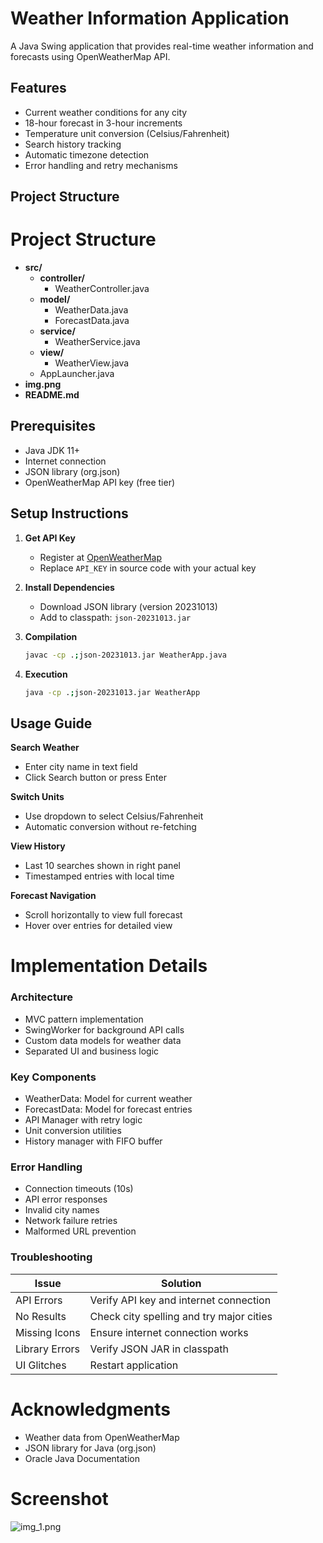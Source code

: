 # Weather Information Application


A Java Swing application that provides real-time weather information and forecasts using OpenWeatherMap API.

## Features
- Current weather conditions for any city
- 18-hour forecast in 3-hour increments
- Temperature unit conversion (Celsius/Fahrenheit)
- Search history tracking
- Automatic timezone detection
- Error handling and retry mechanisms

## Project Structure
# Project Structure

- **src/**
   - **controller/**
      - WeatherController.java
   - **model/**
      - WeatherData.java
      - ForecastData.java
   - **service/**
      - WeatherService.java
   - **view/**
      - WeatherView.java
   - AppLauncher.java
- **img.png**
- **README.md**



## Prerequisites
- Java JDK 11+
- Internet connection
- JSON library (org.json)
- OpenWeatherMap API key (free tier)

## Setup Instructions

1. **Get API Key**
    - Register at [OpenWeatherMap](https://openweathermap.org/api)
    - Replace `API_KEY` in source code with your actual key
        

2. **Install Dependencies**
    - Download JSON library (version 20231013)
    - Add to classpath: `json-20231013.jar`

3. **Compilation**
   ```bash
   javac -cp .;json-20231013.jar WeatherApp.java
   
4. **Execution**
    ```bash
   java -cp .;json-20231013.jar WeatherApp
   
## Usage Guide
**Search Weather**
* Enter city name in text field
* Click Search button or press Enter

**Switch Units**

* Use dropdown to select Celsius/Fahrenheit
* Automatic conversion without re-fetching

**View History**

* Last 10 searches shown in right panel
* Timestamped entries with local time

**Forecast Navigation**

* Scroll horizontally to view full forecast
* Hover over entries for detailed view

# Implementation Details

### Architecture
* MVC pattern implementation
* SwingWorker for background API calls
* Custom data models for weather data
* Separated UI and business logic

### Key Components

* WeatherData: Model for current weather
* ForecastData: Model for forecast entries
* API Manager with retry logic
* Unit conversion utilities
* History manager with FIFO buffer

### Error Handling

* Connection timeouts (10s)
* API error responses
* Invalid city names
* Network failure retries
* Malformed URL prevention

### Troubleshooting

| Issue            | Solution                                      |
|-------------------|----------------------------------------------|
| API Errors        | Verify API key and internet connection       |
| No Results        | Check city spelling and try major cities     |
| Missing Icons     | Ensure internet connection works             |
| Library Errors    | Verify JSON JAR in classpath                 |
| UI Glitches       | Restart application                          |


# Acknowledgments

* Weather data from OpenWeatherMap
* JSON library for Java (org.json)
* Oracle Java Documentation


# Screenshot
![img_1.png](img_1.png)



